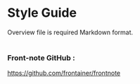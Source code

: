 # Style Guide

Overview file is required Markdown format.
<br>
<br>
### Front-note GitHub :

<https://github.com/frontainer/frontnote>
